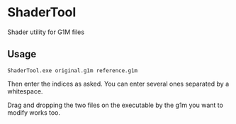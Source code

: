 # ShaderTool
Shader utility for G1M files

## Usage

```
ShaderTool.exe original.g1m reference.g1m
```

Then enter the indices as asked. You can enter several ones separated by a whitespace.

Drag and dropping the two files on the executable by the g1m you want to modify works too.

